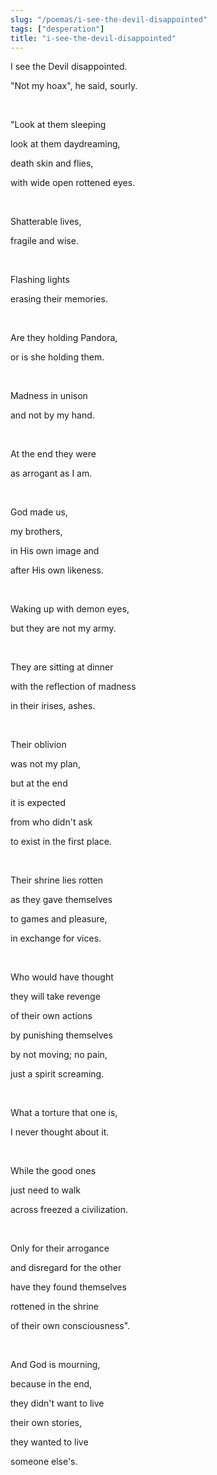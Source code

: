 ```yaml
---
slug: "/poemas/i-see-the-devil-disappointed"
tags: ["desperation"]
title: "i-see-the-devil-disappointed"
---
```

I see the Devil disappointed.

"Not my hoax", he said, sourly.

&nbsp;

"Look at them sleeping

look at them daydreaming,

death skin and flies,

with wide open rottened eyes.

&nbsp;

Shatterable lives,

fragile and wise.

&nbsp;

Flashing lights

erasing their memories.

&nbsp;

Are they holding Pandora,

or is she holding them.

&nbsp;

Madness in unison

and not by my hand.

&nbsp;

At the end they were

as arrogant as I am.

&nbsp;

God made us,

my brothers,

in His own image and

after His own likeness.

&nbsp;

Waking up with demon eyes,

but they are not my army.

&nbsp;

They are sitting at dinner

with the reflection of madness

in their irises, ashes.

&nbsp;

Their oblivion

was not my plan,

but at the end

it is expected

from who didn't ask

to exist in the first place.

&nbsp;

Their shrine lies rotten

as they gave themselves

to games and pleasure,

in exchange for vices.

&nbsp;

Who would have thought

they will take revenge

of their own actions

by punishing themselves

by not moving; no pain,

just a spirit screaming.

&nbsp;

What a torture that one is,

I never thought about it.

&nbsp;

While the good ones

just need to walk

across freezed a civilization.

&nbsp;

Only for their arrogance

and disregard for the other

have they found themselves

rottened in the shrine

of their own consciousness".

&nbsp;

And God is mourning,

because in the end,

they didn't want to live

their own stories,

they wanted to live

someone else's.
